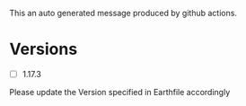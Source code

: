 This an auto generated message produced by github actions.

# Versions
- [ ]  1.17.3

Please update the Version specified in Earthfile accordingly
